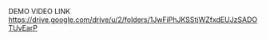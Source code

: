 

DEMO VIDEO LINK
           https://drive.google.com/drive/u/2/folders/1JwFiPhJKSStjWZfxdEUJzSADOTUvEarP
